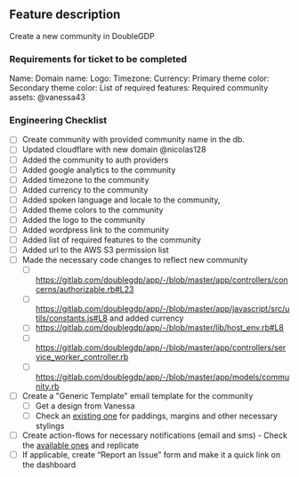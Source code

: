 ## Feature description
Create a new community in DoubleGDP


### Requirements for ticket to be completed

Name:
Domain name:
Logo:
Timezone:
Currency:
Primary theme color:
Secondary theme color:
List of required features:
Required community assets: @vanessa43

### Engineering Checklist
<!-- This is to make sure nothing is forgotten -->
<!-- TODO:  This list should further be moved to the handbook -->

- [ ] Create community with provided community name in the db.
- [ ] Updated cloudflare with new domain @nicolas128
- [ ] Added the community to auth providers
- [ ] Added google analytics to the community
- [ ] Added timezone to the community
- [ ] Added currency to the community
- [ ] Added spoken language and locale to the community, <!-- currently we are only supporting en and es -->
- [ ] Added theme colors to the community
- [ ] Added the logo to the community
- [ ] Added wordpress link to the community
- [ ] Added list of required features to the community
- [ ] Added url to the AWS S3 permission list
- [ ] Made the necessary code changes to reflect new community
    - [ ] https://gitlab.com/doublegdp/app/-/blob/master/app/controllers/concerns/authorizable.rb#L23
    - [ ] https://gitlab.com/doublegdp/app/-/blob/master/app/javascript/src/utils/constants.js#L8 and added currency
    - [ ] https://gitlab.com/doublegdp/app/-/blob/master/lib/host_env.rb#L8
    - [ ] https://gitlab.com/doublegdp/app/-/blob/master/app/controllers/service_worker_controller.rb
    - [ ] https://gitlab.com/doublegdp/app/-/blob/master/app/models/community.rb
- [ ] Create a "Generic Template" email template for the community
    - [ ] Get a design from Vanessa
    - [ ] Check an [existing one](https://demo.doublegdp.com/mail_templates/c0c68da8-53fc-4600-a385-142d95b3ccf7) for paddings, margins and other necessary stylings
- [ ] Create action-flows for necessary notifications (email and sms) - Check the [available ones](https://demo.doublegdp.com/action_flows) and replicate
- [ ] If applicable, create “Report an Issue” form and make it a quick link on the dashboard
